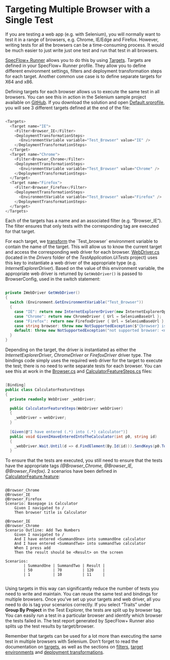 # Targeting Multiple Browser with a Single Test

If you are testing a web app (e.g. with Selenium), you will normally want to test it in a range of browsers, e.g. Chrome, IE/Edge and Firefox. However, writing tests for all the browsers can be a time-consuming process. It would be much easier to just write just one test and run that test in all browsers.

[SpecFlow+ Runner](https://reqnroll.net/tools/runner/) allows you to do this by using [Targets](https://docs.reqnroll.net/projects/reqnroll-runner/en/latest/Profile/Targets.html). Targets are defined in your SpecFlow+ Runner profile. They allow you to define different environment settings, filters and deployment transformation steps for each target. Another common use case is to define separate targets for X64 and x86.

Defining targets for each browser allows us to execute the same test in all browsers. You can see this in action in the Selenium sample project available on [GitHub](https://github.com/reqnroll/Reqnroll.Plus.Examples/tree/master/SeleniumWebTest). If you download the solution and open [Default.srprofile](https://github.com/reqnroll/Reqnroll.Plus.Examples/blob/master/SeleniumWebTest/TestApplication.UiTests/Default.srprofile#L29), you will see 3 different targets defined at the end of the file:

``` csharp

<Targets>
  <Target name="IE">
    <Filter>Browser_IE</Filter>
    <DeploymentTransformationSteps>
      <EnvironmentVariable variable="Test_Browser" value="IE" />
    </DeploymentTransformationSteps>
  </Target>
  <Target name="Chrome">
    <Filter>Browser_Chrome</Filter>
    <DeploymentTransformationSteps>
      <EnvironmentVariable variable="Test_Browser" value="Chrome" />
    </DeploymentTransformationSteps>
  </Target>
  <Target name="Firefox">
    <Filter>Browser_Firefox</Filter>
    <DeploymentTransformationSteps>
      <EnvironmentVariable variable="Test_Browser" value="Firefox" />
    </DeploymentTransformationSteps>
  </Target>
</Targets>

```

Each of the targets has a name and an associated filter (e.g. “Browser_IE”). The filter ensures that only tests with the corresponding tag are executed for that target.

For each target, we [transform](https://msdn.microsoft.com/en-us/library/dd465326(v=vs.110).aspx) the `Test_browser` environment variable to contain the name of the target. This will allow us to know the current target and access the corresponding web driver for each browser. [WebDriver.cs](https://github.com/reqnroll/Reqnroll.Plus.Examples/blob/master/SeleniumWebTest/TestApplication.UiTests/Drivers/WebDriver.cs) (located in the *Drivers* folder of the *TestApplication.UiTests* project) uses this key to instantiate a web driver of the appropriate type (e.g. *InternetExplorerDriver*). Based on the value of this environment variable, the appropriate web driver is returned by `GetWebDriver()` is passed to BrowserConfig, used in the switch statement:

``` csharp

private IWebDriver GetWebDriver()
{
  switch (Environment.GetEnvironmentVariable("Test_Browser"))
  {
    case "IE": return new InternetExplorerDriver(new InternetExplorerOptions { IgnoreZoomLevel = true }) { Url = SeleniumBaseUrl };
    case "Chrome": return new ChromeDriver { Url = SeleniumBaseUrl };
    case "Firefox": return new FirefoxDriver { Url = SeleniumBaseUrl };
    case string browser: throw new NotSupportedException($"{browser} is not a supported browser");
    default: throw new NotSupportedException("not supported browser: <null>");
  }
}

```

Depending on the target, the driver is instantiated as either the *InternetExplorerDriver*, *ChromeDriver* or *FirefoxDriver* driver type. The bindings code simply uses the required web driver for the target to execute the test; there is no need to write separate tests for each browser. You can see this at work in the [Browser.cs](https://github.com/reqnroll/Reqnroll.Plus.Examples/blob/master/SeleniumWebTest/TestApplication.UiTests/Steps/Browser.cs) and [CalculatorFeatureSteps.cs](https://github.com/reqnroll/Reqnroll.Plus.Examples/blob/master/SeleniumWebTest/TestApplication.UiTests/Steps/CalculatorFeatureSteps.cs#L8) files:

``` csharp

[Binding]
public class CalculatorFeatureSteps
{
  private readonly WebDriver _webDriver;

  public CalculatorFeatureSteps(WebDriver webDriver)
  {
    _webDriver = webDriver;
  }
       
  [Given(@"I have entered (.*) into (.*) calculator")]
  public void GivenIHaveEnteredIntoTheCalculator(int p0, string id)
  {
    _webDriver.Wait.Until(d => d.FindElement(By.Id(id))).SendKeys(p0.ToString());
  }

  ```

To ensure that the tests are executed, you still need to ensure that the tests have the appropriate tags *(@Browser_Chrome, @Browser_IE, @Browser_Firefox)*. 2 scenarios have been defined in [CalculatorFeature.feature](https://github.com/reqnroll/Reqnroll.Plus.Examples/blob/master/SeleniumWebTest/TestApplication.UiTests/Features/CalculatorFeature.feature):

``` Gherkin

@Browser_Chrome
@Browser_IE
@Browser_Firefox
Scenario: Basepage is Calculator
	Given I navigated to /
	Then browser title is Calculator

@Browser_IE 
@Browser_Chrome
Scenario Outline: Add Two Numbers
	Given I navigated to /
	And I have entered <SummandOne> into summandOne calculator
	And I have entered <SummandTwo> into summandTwo calculator
	When I press add
	Then the result should be <Result> on the screen

Scenarios: 
		| SummandOne | SummandTwo | Result |       
		| 50         | 70         | 120    | 
		| 1          | 10         | 11     |
    
```

Using targets in this way can significantly reduce the number of tests you need to write and maintain. You can reuse the same test and bindings for multiple browsers. Once you’ve set up your targets and web driver, all you need to do is tag your scenarios correctly. If you select “Traits” under **Group By Project** in the Test Explorer, the tests are split up by browser tag. You can easily run a test in a particular browser and identify which browser the tests failed in. The test report generated by SpecFlow+ Runner also splits up the test results by target/browser.

Remember that targets can be used for a lot more than executing the same test in multiple browsers with Selenium. Don’t forget to read the documentation on [targets](https://reqnroll.net/plus/documentation/targets/), as well as the sections on [filters](https://reqnroll.net/plus/documentation/Filter/), [target environments](https://reqnroll.net/plus/documentation/Environment/) and [deployment transformations](https://reqnroll.net/plus/documentation/DeploymentTransformation/).
